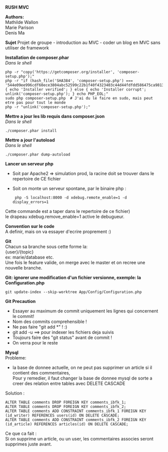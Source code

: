 **RUSH MVC**  
  
**Authors:**  
Mathilde Wallon  
Marie Parison  
Denis Ma  

**Sujet**
Projet de groupe - introduction au MVC - coder un blog en MVC sans utiliser de framework

**Installation de composer.phar**  
_Dans le shell_

    php -r "copy('https://getcomposer.org/installer', 'composer-setup.php');"
    php -r "if (hash_file('SHA384', 'composer-setup.php') === '544e09ee996cdf60ece3804abc52599c22b1f40f4323403c44d44fdfdd586475ca9813a858088ffbc1f233e9b180f061') { echo 'Installer verified'; } else { echo 'Installer corrupt'; unlink('composer-setup.php'); } echo PHP_EOL;"
    sudo php composer-setup.php  # J'ai du le faire en sudo, mais peut etre pas pour tout le monde
    php -r "unlink('composer-setup.php');"


**Mettre a jour les lib requis dans composer.json**  
_Dans le shell_

    ./composer.phar install
    

**Mettre a jour l'autoload**  
_Dans le shell_

    ./composer.phar dump-autoload
    
    
**Lancer un serveur php**  
- Soit par Apache2 => simulation prod, la racine doit se trouver dans le repertoire de CE fichier
- Soit on monte un serveur spontane, par le binaire php : 
        
       php -S localhost:8000 -d xdebug.remote_enable=1 -d display_errors=1
Cette commande est a taper dans le repertoire de ce fichier)  
le drapeau xdebug.remove_enable=1 active le debugueur.
    
**Convention sur le code**  
A definir, mais on va essayer d'ecrire proprement :)


**Git**  
Chacun sa branche sous cette forme la:   
{user}/{topic}  
ex: marie/database etc.  
Une fois le feature valide, on merge avec le master et on recree une nouvelle branche.  


**Git: ignorer une modification d'un fichier versionne, exemple: la Configuration.php**  
    
    git update-index --skip-worktree App/Config/Configuration.php


**Git Precaution**  
- Essayer au maximum de commit uniquement les lignes qui concernent le commit!
- Nom des commits comprehensible !
- Ne pas faire "git add *" ! :)  
- git add -u   ==> pour indexer les fichiers deja suivis  
- Toujours faire des "git status" avant de commit ! 
- On verra pour le reste


**Mysql**  
Probleme:  
- la base de donnee actuelle, on ne peut pas supprimer un article si il contient des commentaires,  
Pour y remedier, il faut changer la base de donnee mysql de sorte a creer des relation entre tables avec DELETE CASCADE  

Solution :  

    ALTER TABLE comments DROP FOREIGN KEY comments_ibfk_1;
    ALTER TABLE comments DROP FOREIGN KEY comments_ibfk_2;
    ALTER TABLE comments ADD CONSTRAINT comments_ibfk_1 FOREIGN KEY (id_writer) REFERENCES users(id) ON DELETE CASCADE;
    ALTER TABLE comments ADD CONSTRAINT comments_ibfk_2 FOREIGN KEY (id_article) REFERENCES articles(id) ON DELETE CASCADE;

Ce que ca fait :  
Si on supprime un article, ou un user, les commentaires associes seront supprimes juste avant.
